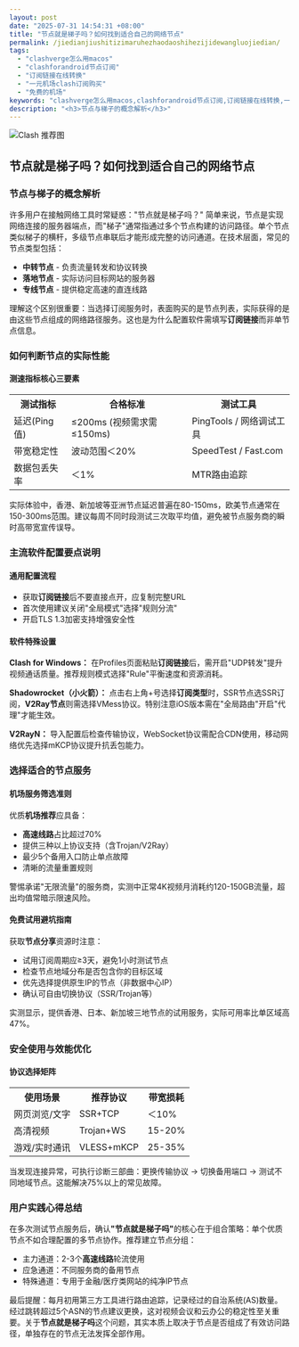 ```yaml
---
layout: post
date: "2025-07-31 14:54:31 +08:00"
title: "节点就是梯子吗？如何找到适合自己的网络节点"
permalink: /jiedianjiushitizimaruhezhaodaoshihezijidewangluojiedian/
tags:
  - "clashverge怎么用macos"
  - "clashforandroid节点订阅"
  - "订阅链接在线转换"
  - "一元机场clash订阅购买"
  - "免费的机场"
keywords: "clashverge怎么用macos,clashforandroid节点订阅,订阅链接在线转换,一元机场clash订阅购买,免费的机场"
description: "<h3>节点与梯子的概念解析</h3>"
---
```


![Clash 推荐图](https://clashjd.github.io/assets/img/clash订阅节点购买.png)

## 节点就是梯子吗？如何找到适合自己的网络节点

<h3>节点与梯子的概念解析</h3>
<p>许多用户在接触网络工具时常疑惑："节点就是梯子吗？" 简单来说，节点是实现网络连接的服务器端点，而"梯子"通常指通过多个节点构建的访问路径。单个节点类似梯子的横杆，多级节点串联后才能形成完整的访问通道。在技术层面，常见的节点类型包括：</p>
<ul>
<li><strong>中转节点</strong> - 负责流量转发和协议转换</li>
<li><strong>落地节点</strong> - 实际访问目标网站的服务器</li>
<li><strong>专线节点</strong> - 提供稳定高速的直连线路</li>
</ul>
<p>理解这个区别很重要：当选择订阅服务时，表面购买的是节点列表，实际获得的是由这些节点组成的网络路径服务。这也是为什么配置软件需填写<b>订阅链接</b>而非单节点信息。</p>
<h3>如何判断节点的实际性能</h3>
<h4>测速指标核心三要素</h4>
<table>
<tr>
<th>测试指标</th>
<th>合格标准</th>
<th>测试工具</th>
</tr>
<tr>
<td>延迟(Ping值)</td>
<td>≤200ms (视频需求需≤150ms)</td>
<td>PingTools / 网络调试工具</td>
</tr>
<tr>
<td>带宽稳定性</td>
<td>波动范围＜20%</td>
<td>SpeedTest / Fast.com</td>
</tr>
<tr>
<td>数据包丢失率</td>
<td>＜1%</td>
<td>MTR路由追踪</td>
</tr>
</table>
<p>实际体验中，香港、新加坡等亚洲节点延迟普遍在80-150ms，欧美节点通常在150-300ms范围。建议每周不同时段测试三次取平均值，避免被节点服务商的瞬时高带宽宣传误导。</p>
<h3>主流软件配置要点说明</h3>
<h4>通用配置流程</h4>
<ul>
<li>获取<b>订阅链接</b>后不要直接点开，应复制完整URL</li>
<li>首次使用建议关闭"全局模式"选择"规则分流"</li>
<li>开启TLS 1.3加密支持增强安全性</li>
</ul>
<h4>软件特殊设置</h4>
<p><strong>Clash for Windows：</strong> 在Profiles页面粘贴<b>订阅链接</b>后，需开启"UDP转发"提升视频通话质量。推荐规则模式选择"Rule"平衡速度和资源消耗。</p>
<p><strong>Shadowrocket（小火箭）：</strong> 点击右上角+号选择<b>订阅类型</b>时，SSR节点选SSR订阅，<b>V2Ray节点</b>则需选择VMess协议。特别注意iOS版本需在"全局路由"开启"代理"才能生效。</p>
<p><strong>V2RayN：</strong> 导入配置后检查传输协议，WebSocket协议需配合CDN使用，移动网络优先选择mKCP协议提升抗丢包能力。</p>
<h3>选择适合的节点服务</h3>
<h4>机场服务筛选准则</h4>
<p>优质<b>机场推荐</b>应具备：</p>
<ul>
<li><b>高速线路</b>占比超过70%</li>
<li>提供三种以上协议支持（含Trojan/V2Ray）</li>
<li>最少5个备用入口防止单点故障</li>
<li>清晰的流量重置规则</li>
</ul>
<p>警惕承诺"无限流量"的服务商，实测中正常4K视频月消耗约120-150GB流量，超出均值常暗示限速风险。</p>
<h4>免费试用避坑指南</h4>
<p>获取<b>节点分享</b>资源时注意：</p>
<ul>
<li>试用订阅周期应≥3天，避免1小时测试节点</li>
<li>检查节点地域分布是否包含你的目标区域</li>
<li>优先选择提供原生IP的节点（非数据中心IP）</li>
<li>确认可自由切换协议（SSR/Trojan等）</li>
</ul>
<p>实测显示，提供香港、日本、新加坡三地节点的试用服务，实际可用率比单区域高47%。</p>
<h3>安全使用与效能优化</h3>
<h4>协议选择矩阵</h4>
<table>
<tr>
<th>使用场景</th>
<th>推荐协议</th>
<th>带宽损耗</th>
</tr>
<tr>
<td>网页浏览/文字</td>
<td>SSR+TCP</td>
<td>＜10%</td>
</tr>
<tr>
<td>高清视频</td>
<td>Trojan+WS</td>
<td>15-20%</td>
</tr>
<tr>
<td>游戏/实时通讯</td>
<td>VLESS+mKCP</td>
<td>25-35%</td>
</tr>
</table>
<p>当发现连接异常，可执行诊断三部曲：更换传输协议 → 切换备用端口 → 测试不同地域节点。这能解决75%以上的常见故障。</p>
<h3>用户实践心得总结</h3>
<p>在多次测试节点服务后，确认<b>"节点就是梯子吗"</b>的核心在于组合策略：单个优质节点不如合理配置的多节点协作。推荐建立节点分组：</p>
<ul>
<li>主力通道：2-3个<b>高速线路</b>轮流使用</li>
<li>应急通道：不同服务商的备用节点</li>
<li>特殊通道：专用于金融/医疗类网站的纯净IP节点</li>
</ul>
<p>最后提醒：每月初用第三方工具进行路由追踪，记录经过的自治系统(AS)数量。经过跳转超过5个ASN的节点建议更换，这对视频会议和云办公的稳定性至关重要。关于<b>节点就是梯子吗</b>这个问题，其实本质上取决于节点是否组成了有效访问路径，单独存在的节点无法发挥全部作用。</p>